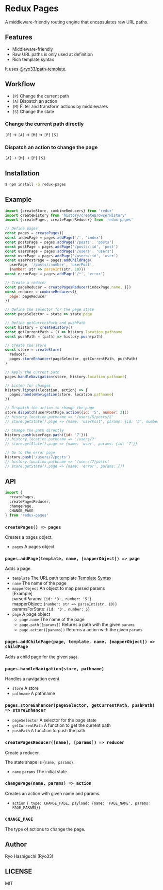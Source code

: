 # Redux Pages
A middleware-friendly routing engine that encapsulates raw URL paths.

## Features
- Middleware-friendly
- Raw URL paths is only used at definition
- Rich template syntax

It uses [@ryo33/path-template](https://github.com/ryo33/path-template).

## Workflow
- `[P]` Change the current path
- `[A]` Dispatch an action
- `[M]` Filter and transform actions by middlewares
- `[S]` Change the state

### Change the current path directly
`[P]` -> `[A]` -> `[M]` -> `[P]` `[S]`

### Dispatch an action to change the page
`[A]` -> `[M]` -> `[P]` `[S]`

## Installation
```bash
$ npm install -S redux-pages
```

## Example
```javascript
import {createStore, combineReducers} from 'redux'
import createHistory from 'history/createBrowserHistory'
import {createPages, createPagesReducer} from 'redux-pages'

// Define pages
const pages = createPages()
const indexPage = pages.addPage('/', 'index')
const postsPage = pages.addPage('/posts', 'posts')
const postPage = pages.addPage('/posts/:id', 'post')
const usersPage = pages.addPage('/users', 'users')
const userPage = pages.addPage('/users/:id', 'user')
const userPostPage = pages.addChildPage(
  userPage, '/posts/:number', 'userPost',
  {number: str => parseInt(str, 10)})
const errorPage = pages.addPage('/*', 'error')

// Create a reducer
const pageReducer = createPagesReducer(indexPage.name, {})
const reducer = combineReducers({
  page: pageReducer
})

// Define the selector for the page state
const pageSelector = state => state.page

// Define getCurrentPath and pushPath
const history = createHistory()
const getCurrentPath = () => history.location.pathname
const pushPath = (path) => history.push(path)

// Create the store
const store = createStore(
  reducer,
  pages.storeEnhancer(pageSelector, getCurrentPath, pushPath)
)

// Apply the current path
pages.handleNavigation(store, history.location.pathname)

// Listen for changes
history.listen((location, action) => {
  pages.handleNavigation(store, location.pathname)
})

// Dispatch the action to change the page
store.dispatch(userPostPage.action({id: '5', number: 2}))
// history.location.pathname => '/users/5/posts/2'
// store.getState().page => {name: 'userPost', params: {id: '5', number: 2}}

// Change the path directly
history.push(userPage.path({id: '7'}))
// history.location.pathname => '/users/7'
// store.getState().page => {name: 'user', params: {id: '7'}}

// Go to the error page
history.push('/users/7/posts')
// history.location.pathname => '/users/7/posts'
// store.getState().page => {name: 'error', params: {}}
```

## API

```javascript
import {
  createPages,
  createPagesReducer,
  changePage,
  CHANGE_PAGE
} from 'redux-pages'
```

### `createPages() => pages`
Creates a pages object.

- `pages` A pages object

### `pages.addPage(template, name, [mapperObject]) => page`
Adds a page.

- `template` The URL path template
[Template Syntax](https://github.com/ryo33/path-template#template-syntax)
- `name` The name of the page
- `mapperObject` An object to map parsed params  
  [Example]  
  parsedParams: `{id: '3', number: '5'}`  
  mapperObject: `{number: str => parseInt(str, 10)}`  
  paramsForState: `{id: '3', number: 5}`  
- `page` A page object
  - `page.name` The name of the page
  - `page.path([params])` Returns a path with the given `params`
  - `page.action([params])` Returns a action with the given `params`

### `pages.addChildPage(page, template, name, [mapperObject]) => childPage`
Adds a child page for the given `page`.

### `pages.handleNavigation(store, pathname)`
Handles a navigation event.

- `store` A store
- `pathname` A pathname

### `pages.storeEnhancer(pageSelector, getCurrentPath, pushPath) => storeEnhancer`
- `pageSelector` A selector for the page state
- `getCurrentPath` A function to get the current path
- `pushPath` A function to push the path

### `createPagesReducer([name], [params]) => reducer`
Create a reducer.

The state shape is `{name, params}`.

- `name` `params` The initial state

### `changePage(name, params) => action`
Creates an action with given name and params.

- `action` `{ type: CHANGE_PAGE, payload: {name: 'PAGE_NAME', params: PAGE_PARAMS}}`

### `CHANGE_PAGE`
The type of actions to change the page.

## Author
Ryo Hashiguchi (Ryo33)

## LICENSE
MIT
